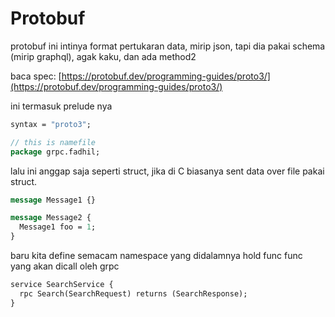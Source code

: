 # Protobuf

protobuf ini intinya format pertukaran data, mirip json, tapi dia pakai schema (mirip graphql), agak kaku, dan ada method2

baca spec: [https://protobuf.dev/programming-guides/proto3/](https://protobuf.dev/programming-guides/proto3/)

ini termasuk prelude nya

```protobuf
syntax = "proto3";

// this is namefile 
package grpc.fadhil;
```

lalu ini anggap saja seperti struct, jika di C biasanya sent data over file pakai struct.

```protobuf
message Message1 {}

message Message2 {
  Message1 foo = 1;
}

```

baru kita define semacam namespace yang didalamnya hold func func yang akan dicall oleh grpc
```protobuf
service SearchService {
  rpc Search(SearchRequest) returns (SearchResponse);
}
```


